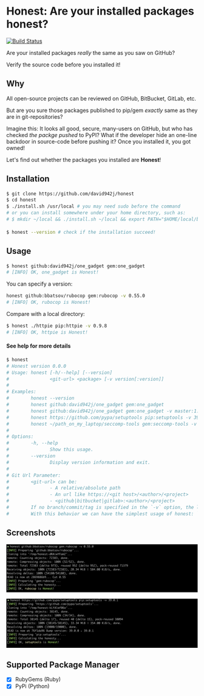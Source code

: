 # Honest: Are your installed packages honest?
[![Build Status](https://travis-ci.org/david942j/honest.svg?branch=master)](https://travis-ci.org/david942j/honest)

Are your installed packages _really_ the same as you saw on GitHub?

Verify the source code before you installed it!

## Why

All open-source projects can be reviewed on GitHub, BitBucket, GitLab, etc.

But are you sure those packages published to pip/gem *exactly* same as they are in git-repositories?

Imagine this:
It looks all good, secure, many-users on GitHub, but who has checked *the packge pushed* to PyPI?
What if the developer hide an one-line backdoor in source-code before pushing it?
Once you installed it, you got owned!

Let's find out whether the packages you installed are **Honest**!

## Installation

```bash
$ git clone https://github.com/david942j/honest
$ cd honest
$ ./install.sh /usr/local # you may need sudo before the command
# or you can install somewhere under your home directory, such as:
# $ mkdir ~/local && ./install.sh ~/local && export PATH="$HOME/local/bin:$PATH"

$ honest --version # check if the installation succeed!
```

## Usage

```bash
$ honest github:david942j/one_gadget gem:one_gadget
# [INFO] OK, one_gadget is Honest!
```

You can specify a version:
```bash
honest github:bbatsov/rubocop gem:rubocop -v 0.55.0
# [INFO] OK, rubocop is Honest!
```

Compare with a local directory:
```bash
$ honest ./httpie pip:httpie -v 0.9.8
# [INFO] OK, httpie is Honest!
```


#### See help for more details

```bash
$ honest
# Honest version 0.0.0
# Usage: honest [-h/--help] [--version]
#               <git-url> <package> [-v version[:version]]
#
# Examples:
#        honest --version
#        honest github:david942j/one_gadget gem:one_gadget
#        honest github:david942j/one_gadget gem:one_gadget -v master:1.6.0
#        honest https://github.com/pypa/setuptools pip:setuptools -v 39.0.1
#        honest ~/path_on_my_laptop/seccomp-tools gem:seccomp-tools -v 1.2.0
#
# Options:
#        -h, --help
#               Show this usage.
#        --version
#               Display version information and exit.
#
# Git Url Parameter:
#        <git-url> can be:
#               - A relative/absolute path
#               - An url like https://<git host>/<author>/<project>
#               - <github|bitbucket|gitlab>:<author>/<project>
#        If no branch/commit/tag is specified in the `-v` option, the latest release(tag) will be used.
#        With this behavior we can have the simplest usage of honest: `$ honest github:user/proj pip:proj`.

```

## Screenshots

![honest gem](https://github.com/david942j/honest/blob/master/screenshots/rubocop.png?raw=true)

![honest pip](https://github.com/david942j/honest/blob/master/screenshots/setuptools.png?raw=true)

## Supported Package Manager

- [x] RubyGems (Ruby)
- [x] PyPi (Python)
